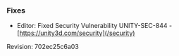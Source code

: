 ### Fixes

*   Editor: Fixed Security Vulnerability UNITY-SEC-844 - [https://unity3d.com/security](/security)

Revision: 702ec25c6a03